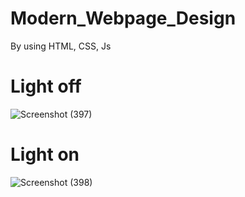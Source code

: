 # Modern_Webpage_Design
By using HTML, CSS, Js
# Light off
![Screenshot (397)](https://user-images.githubusercontent.com/126940374/226115886-ef177827-2b45-4c01-954e-2f96ca0714cb.png)
# Light on
![Screenshot (398)](https://user-images.githubusercontent.com/126940374/226115901-43fe61c9-a3af-4db3-82cf-cc816897feae.png)
